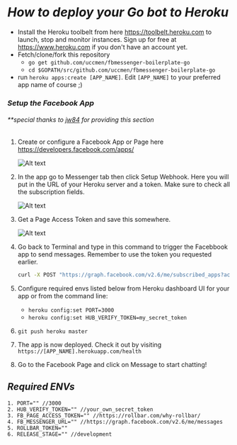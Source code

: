 # *How to deploy your Go bot to Heroku*

* Install the Heroku toolbelt from here https://toolbelt.heroku.com to launch, stop and monitor instances. Sign up for free at https://www.heroku.com if you don't have an account yet.
* Fetch/clone/fork this repository
    * `go get github.com/uccmen/fbmessenger-boilerplate-go`
    * `cd $GOPATH/src/github.com/uccmen/fbmessenger-boilerplate-go`
* run `heroku apps:create [APP_NAME]`. Edit `[APP_NAME]` to your preferred app name of course ;)
### *Setup the Facebook App*
###### **special thanks to [jw84](https://github.com/jw84/messenger-bot-tutorial#setup-the-facebook-app) for providing this section

1. Create or configure a Facebook App or Page here https://developers.facebook.com/apps/

    ![Alt text](https://github.com/jw84/messenger-bot-tutorial/blob/master/demo/shot1.jpg)

2. In the app go to Messenger tab then click Setup Webhook. Here you will put in the URL of your Heroku server and a token. Make sure to check all the subscription fields.

    ![Alt text](https://github.com/jw84/messenger-bot-tutorial/blob/master/demo/shot3.jpg)

3. Get a Page Access Token and save this somewhere.

    ![Alt text](https://github.com/jw84/messenger-bot-tutorial/blob/master/demo/shot2.jpg)

4. Go back to Terminal and type in this command to trigger the Facebbook app to send messages. Remember to use the token you requested earlier.

    ```bash
    curl -X POST "https://graph.facebook.com/v2.6/me/subscribed_apps?access_token=<PAGE_ACCESS_TOKEN>"
    ```
5. Configure required envs listed below from Heroku dashboard UI for your app or from the command line:
    * `heroku config:set PORT=3000`
    * `heroku config:set HUB_VERIFY_TOKEN=my_secret_token`
6. `git push heroku master`
7. The app is now deployed. Check it out by visiting `https://[APP_NAME].herokuapp.com/health`
8. Go to the Facebook Page and click on Message to start chatting!

## *Required ENVs*
```
1. PORT="" //3000
2. HUB_VERIFY_TOKEN="" //your_own_secret_token
3. FB_PAGE_ACCESS_TOKEN="" //https://rollbar.com/why-rollbar/
4. FB_MESSENGER_URL="" //https://graph.facebook.com/v2.6/me/messages
5. ROLLBAR_TOKEN=""
6. RELEASE_STAGE="" //development
```